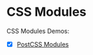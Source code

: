 # CSS Modules

CSS Modules Demos:

- [x] [PostCSS Modules](//github.com/airen/css-modules/tree/master/postcss-modules)
